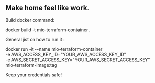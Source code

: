 ## Make home feel like work.

Build docker command:

docker build -t mio-terraform-container .

General jist on how to run it :

docker run -it --name mio-terraform-container \
    -e AWS_ACCESS_KEY_ID="YOUR_AWS_ACCESS_KEY_ID" \
    -e AWS_SECRET_ACCESS_KEY="YOUR_AWS_SECRET_ACCESS_KEY" \
    mio-terraform-image:tag

Keep your credentials safe!
